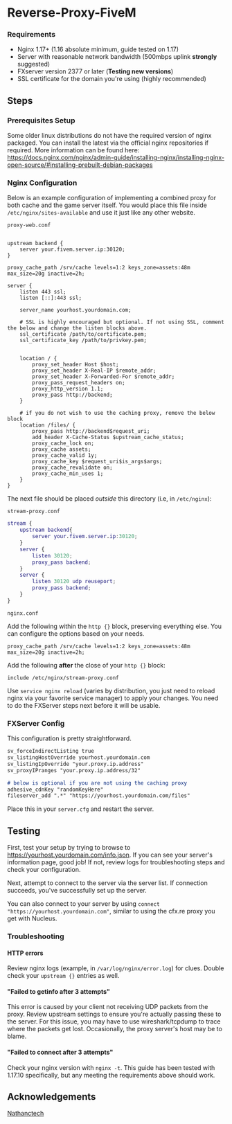 # Reverse-Proxy-FiveM

### Requirements
- Nginx 1.17+ (1.16 absolute minimum, guide tested on 1.17)
- Server with reasonable network bandwidth (500mbps uplink **strongly** suggested)
- FXserver version 2377 or later (**Testing new versions**)
- SSL certificate for the domain you're using (highly recommended)

## Steps

### Prerequisites Setup

Some older linux distributions do not have the required version of nginx packaged. You can install the latest via the official nginx repositories if required. More information can be found here: https://docs.nginx.com/nginx/admin-guide/installing-nginx/installing-nginx-open-source/#installing-prebuilt-debian-packages

### Nginx Configuration

Below is an example configuration of implementing a combined proxy for both cache and the game server itself. You would place this file inside `/etc/nginx/sites-available` and use it just like any other website.

`proxy-web.conf`
```

upstream backend {
	server your.fivem.server.ip:30120;
}

proxy_cache_path /srv/cache levels=1:2 keys_zone=assets:48m max_size=20g inactive=2h;

server {
    listen 443 ssl;
    listen [::]:443 ssl;

    server_name yourhost.yourdomain.com;

    # SSL is highly encouraged but optional. If not using SSL, comment the below and change the listen blocks above.
    ssl_certificate /path/to/certificate.pem;
    ssl_certificate_key /path/to/privkey.pem;

    
    location / {
        proxy_set_header Host $host;
        proxy_set_header X-Real-IP $remote_addr;
        proxy_set_header X-Forwarded-For $remote_addr;
        proxy_pass_request_headers on;
        proxy_http_version 1.1;
        proxy_pass http://backend;
    }

    # if you do not wish to use the caching proxy, remove the below block
    location /files/ {
        proxy_pass http://backend$request_uri;
        add_header X-Cache-Status $upstream_cache_status;
        proxy_cache_lock on;
        proxy_cache assets;
        proxy_cache_valid 1y;
        proxy_cache_key $request_uri$is_args$args;
        proxy_cache_revalidate on;
        proxy_cache_min_uses 1;
    }
}
```

The next file should be placed _outside_ this directory (i.e, in `/etc/nginx`):

`stream-proxy.conf`

```m
stream {
    upstream backend{
        server your.fivem.server.ip:30120;
    }
    server {
		listen 30120;
		proxy_pass backend;
	}
	server {
		listen 30120 udp reuseport;
		proxy_pass backend;
	}
}
```

`nginx.conf`

Add the following within the `http {}` block, preserving everything else. You can configure the options based on your needs.
```
proxy_cache_path /srv/cache levels=1:2 keys_zone=assets:48m max_size=20g inactive=2h;
```

Add the following **after** the close of your `http {}` block:

```
include /etc/nginx/stream-proxy.conf
```

Use `service nginx reload` (varies by distribution, you just need to reload nginx via your favorite service manager) to apply your changes. You need to do the FXServer steps next before it will be usable.

### FXServer Config

This configuration is pretty straightforward.

```md
sv_forceIndirectListing true
sv_listingHostOverride yourhost.yourdomain.com
sv_listingIpOverride "your.proxy.ip.address"
sv_proxyIPranges "your.proxy.ip.address/32"

# below is optional if you are not using the caching proxy
adhesive_cdnKey "randomKeyHere"
fileserver_add ".*" "https://yourhost.yourdomain.com/files"
```

Place this in your `server.cfg` and restart the server.

## Testing

First, test your setup by trying to browse to https://yourhost.yourdomain.com/info.json. If you can see your server's information page, good job! If not, review logs for troubleshooting steps and check your configuration.

Next, attempt to connect to the server via the server list. If connection succeeds, you've successfully set up the server.

You can also connect to your server by using `connect "https://yourhost.yourdomain.com"`, similar to using the cfx.re proxy you get with Nucleus.

### Troubleshooting

#### HTTP errors
Review nginx logs (example, in `/var/log/nginx/error.log`) for clues. Double check your `upstream {}` entries as well.

#### "Failed to getinfo after 3 attempts"
This error is caused by your client not receiving UDP packets from the proxy. Review upstream settings to ensure you're actually passing these to the server. For this issue, you may have to use wireshark/tcpdump to trace where the packets get lost. Occasionally, the proxy server's host may be to blame.

#### "Failed to connect after 3 attempts"
Check your nginx version with `nginx -t`. This guide has been tested with 1.17.10 specifically, but any meeting the requirements above should work.

## Acknowledgements

[Nathanctech](https://github.com/nathanctech)

